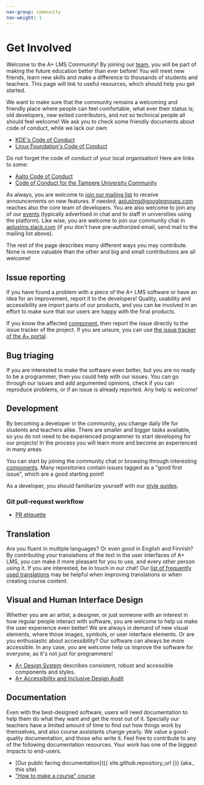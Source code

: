 ```yaml
---
nav-group: community
nav-weight: 1
---
```

# Get Involved

[//]: # (See following for help writing this page)
[//]: # (https://community.kde.org/Get_Involved)
[//]: # (https://www.gimp.org/develop/)

Welcome to the A+ LMS Community!
By joining our [team](../about/authors/), you will be part of making the future education better than ever before!
You will meet new friends, learn new skills and make a difference to thousands of students and teachers.
This page will link to useful resources, which should help you get started.

We want to make sure that the community remains a welcoming and friendly place where people can feel comfortable,
what ever their status is; old developers, new exited contributors, and not so technical people all should feel welcome!
We ask you to check some friendly documents about code of conduct, while we lack our own:

* [KDE's Code of Conduct](https://kde.org/code-of-conduct/)
* [Linux Foundation's Code of Conduct](https://www.linuxfoundation.org/code-of-conduct/)

Do not forget the code of conduct of your local organisation!
Here are links to some:

* [Aalto Code of Conduct](https://www.aalto.fi/en/aalto-university/code-of-conduct)
* [Code of Conduct for the Tampere University Community](https://www.tuni.fi/en/about-us/code-of-conduct)

As always, you are welcome to [join our mailing list](https://groups.google.com/forum/#!forum/apluslms) to receive announcements on new features.
If needed, <apluslms@googlegroups.com> reaches also the core team of developers.
You are also welcome to join any of our [events](../events/) (typically advertised in chat and to staff in universities using the platform).
Like wise, you are welcome to join our community chat in [apluslms.slack.com](https://apluslms.slack.com/) (if you don't have pre-authorized email, send mail to the mailing list above).

The rest of the page describes many different ways you may contribute.
None is more valuable than the other and big and small contributions are all welcome!


## Issue reporting

If you have found a problem with a piece of the A+ LMS software or have an idea for an improvement, report it to the developers!
Quality, usability and accessibility are import parts of our products, and you can be involved in an effort to make sure that our users are happy with the final products.

If you know the affected [component](../components/), then report the issue directly to the issue tracker of the project.
If you are unsure, you can use [the issue tracker of the A+ portal](https://github.com/apluslms/a-plus/issues).


## Bug triaging

If you are interested to make the software even better, but you are no ready to be a programmer, then you could help with our issues.
You can go through our issues and add argumented opinions, check if you can reproduce problems, or if an issue is already reported.
Any help is welcome!


## Development

By becoming a developer in the community, you change daily life for students and teachers alike.
There are smaller and bigger tasks available, so you do not need to be experienced programmer to start developing for our projects!
In the process you will learn more and become an experienced in many areas.

You can start by joining the community chat or browsing through interesting [components](../components/).
Many repositories contain issues tagged as a "good first issue", which are a good starting point!

As a developer, you should familiarize yourself with our [style guides](styleguides/).


### Git pull-request workflow

* [PR etiquette](https://gist.github.com/mikepea/863f63d6e37281e329f8)


## Translation

Are you fluent in multiple languages?
Or even good in English and Finnish?
By contributing your translations of the text in the user interfaces of A+ LMS, you can make it more pleasant for you to use, and every other person using it.
If you are interested, be in touch in our chat!
Our [list of frequently used translations](frequently_used_translations.rst) may be helpful when improving translations or when creating course content.


## Visual and Human Interface Design

Whether you are an artist, a designer, or just someone with an interest in how regular people interact with software, you are welcome to help us make the user experience even better!
We are always in demand of new visual elements, where those images, symbols, or user interface elements.
Or are you enthusiastic about accessibility?
Our software can always be more accessible.
In any case, you are welcome help us improve the software for everyone, as it's not just for programmers!

* [A+ Design System](https://apluslms.github.io/a-plus-design-system/) describes consistent, robust and accessible components and styles.
* [A+ Accessibility and Inclusive Design Audit](https://apluslms.github.io/accessibility-audit/)


## Documentation

Even with the best-designed software, users will need documentation to help them do what they want and get the most out of it.
Specially our teachers have a limited amount of time to find out how things work by themselves, and also course assistants change yearly.
We value a good-quality documentation, and those who write it.
Feel free to contribute to any of the following documentation resources.
Your work has one of the biggest impacts to end-users.

* [Our public facing documentation]({{ site.github.repository_url }}) (aka., this site)
* ["How to make a course" course](https://github.com/apluslms/aplus-manual)

